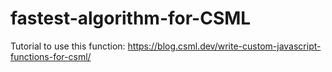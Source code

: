 # fastest-algorithm-for-CSML

Tutorial to use this function: https://blog.csml.dev/write-custom-javascript-functions-for-csml/
